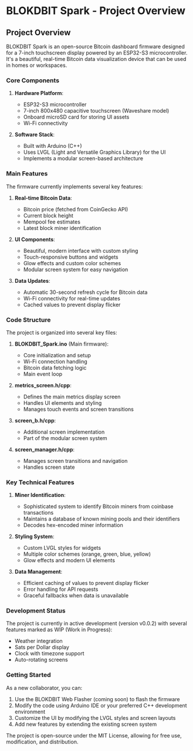 # BLOKDBIT Spark - Project Overview

## Project Overview

BLOKDBIT Spark is an open-source Bitcoin dashboard firmware designed for a 7-inch touchscreen display powered by an ESP32-S3 microcontroller. It's a beautiful, real-time Bitcoin data visualization device that can be used in homes or workspaces.

### Core Components

1. **Hardware Platform**:
   - ESP32-S3 microcontroller
   - 7-inch 800x480 capacitive touchscreen (Waveshare model)
   - Onboard microSD card for storing UI assets
   - Wi-Fi connectivity

2. **Software Stack**:
   - Built with Arduino (C++)
   - Uses LVGL (Light and Versatile Graphics Library) for the UI
   - Implements a modular screen-based architecture

### Main Features

The firmware currently implements several key features:

1. **Real-time Bitcoin Data**:
   - Bitcoin price (fetched from CoinGecko API)
   - Current block height
   - Mempool fee estimates
   - Latest block miner identification

2. **UI Components**:
   - Beautiful, modern interface with custom styling
   - Touch-responsive buttons and widgets
   - Glow effects and custom color schemes
   - Modular screen system for easy navigation

3. **Data Updates**:
   - Automatic 30-second refresh cycle for Bitcoin data
   - Wi-Fi connectivity for real-time updates
   - Cached values to prevent display flicker

### Code Structure

The project is organized into several key files:

1. **BLOKDBIT_Spark.ino** (Main firmware):
   - Core initialization and setup
   - Wi-Fi connection handling
   - Bitcoin data fetching logic
   - Main event loop

2. **metrics_screen.h/cpp**:
   - Defines the main metrics display screen
   - Handles UI elements and styling
   - Manages touch events and screen transitions

3. **screen_b.h/cpp**:
   - Additional screen implementation
   - Part of the modular screen system

4. **screen_manager.h/cpp**:
   - Manages screen transitions and navigation
   - Handles screen state

### Key Technical Features

1. **Miner Identification**:
   - Sophisticated system to identify Bitcoin miners from coinbase transactions
   - Maintains a database of known mining pools and their identifiers
   - Decodes hex-encoded miner information

2. **Styling System**:
   - Custom LVGL styles for widgets
   - Multiple color schemes (orange, green, blue, yellow)
   - Glow effects and modern UI elements

3. **Data Management**:
   - Efficient caching of values to prevent display flicker
   - Error handling for API requests
   - Graceful fallbacks when data is unavailable

### Development Status

The project is currently in active development (version v0.0.2) with several features marked as WIP (Work in Progress):
- Weather integration
- Sats per Dollar display
- Clock with timezone support
- Auto-rotating screens

### Getting Started

As a new collaborator, you can:
1. Use the BLOKDBIT Web Flasher (coming soon) to flash the firmware
2. Modify the code using Arduino IDE or your preferred C++ development environment
3. Customize the UI by modifying the LVGL styles and screen layouts
4. Add new features by extending the existing screen system

The project is open-source under the MIT License, allowing for free use, modification, and distribution. 